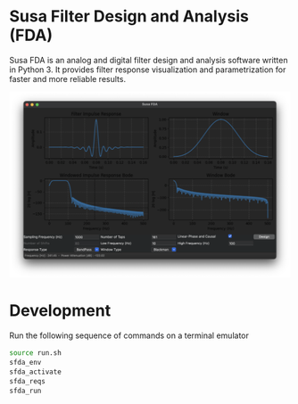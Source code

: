 # Susa Filter Design and Analysis (FDA)
Susa FDA is an analog and digital filter design and analysis software written in Python 3. It provides filter response visualization and parametrization for faster and more reliable results.

<img src="window_fir_demo.png"></img>
# Development
Run the following sequence of commands on a terminal emulator
```bash
source run.sh
sfda_env
sfda_activate
sfda_reqs
sfda_run
```
